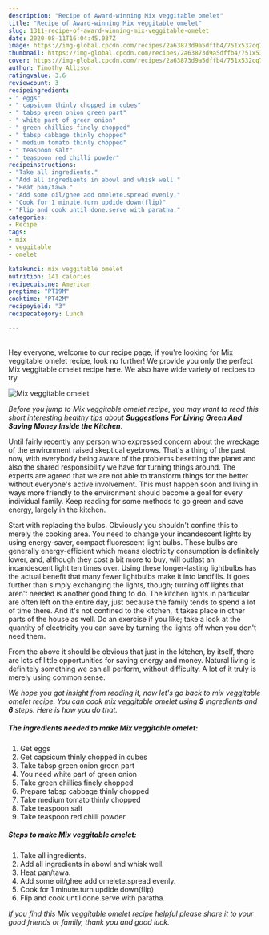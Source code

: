 ```yaml
---
description: "Recipe of Award-winning Mix veggitable omelet"
title: "Recipe of Award-winning Mix veggitable omelet"
slug: 1311-recipe-of-award-winning-mix-veggitable-omelet
date: 2020-08-11T16:04:45.037Z
image: https://img-global.cpcdn.com/recipes/2a63873d9a5dffb4/751x532cq70/mix-veggitable-omelet-recipe-main-photo.jpg
thumbnail: https://img-global.cpcdn.com/recipes/2a63873d9a5dffb4/751x532cq70/mix-veggitable-omelet-recipe-main-photo.jpg
cover: https://img-global.cpcdn.com/recipes/2a63873d9a5dffb4/751x532cq70/mix-veggitable-omelet-recipe-main-photo.jpg
author: Timothy Allison
ratingvalue: 3.6
reviewcount: 3
recipeingredient:
- " eggs"
- " capsicum thinly chopped in cubes"
- " tabsp green onion green part"
- " white part of green onion"
- " green chillies finely chopped"
- " tabsp cabbage thinly chopped"
- " medium tomato thinly chopped"
- " teaspoon salt"
- " teaspoon red chilli powder"
recipeinstructions:
- "Take all ingredients."
- "Add all ingredients in abowl and whisk well."
- "Heat pan/tawa."
- "Add some oil/ghee add omelete.spread evenly."
- "Cook for 1 minute.turn updide down(flip)"
- "Flip and cook until done.serve with paratha."
categories:
- Recipe
tags:
- mix
- veggitable
- omelet

katakunci: mix veggitable omelet 
nutrition: 141 calories
recipecuisine: American
preptime: "PT19M"
cooktime: "PT42M"
recipeyield: "3"
recipecategory: Lunch

---
```

<br>
Hey everyone, welcome to our recipe page, if you're looking for Mix veggitable omelet recipe, look no further! We provide you only the perfect Mix veggitable omelet recipe here. We also have wide variety of recipes to try.
<br>


![Mix veggitable omelet](https://img-global.cpcdn.com/recipes/2a63873d9a5dffb4/751x532cq70/mix-veggitable-omelet-recipe-main-photo.jpg)

<i>Before you jump to Mix veggitable omelet recipe, you may want to read this short interesting healthy tips about 
<strong>Suggestions For Living Green And Saving Money Inside the Kitchen</strong>.</i>
</br>

Until fairly recently any person who expressed concern about the wreckage of the environment raised skeptical eyebrows. That's a thing of the past now, with everybody being aware of the problems besetting the planet and also the shared responsibility we have for turning things around. The experts are agreed that we are not able to transform things for the better without everyone's active involvement. This must happen soon and living in ways more friendly to the environment should become a goal for every individual family. Keep reading for some methods to go green and save energy, largely in the kitchen.

Start with replacing the bulbs. Obviously you shouldn't confine this to merely the cooking area. You need to change your incandescent lights by using energy-saver, compact fluorescent light bulbs. These bulbs are generally energy-efficient which means electricity consumption is definitely lower, and, although they cost a bit more to buy, will outlast an incandescent light ten times over. Using these longer-lasting lightbulbs has the actual benefit that many fewer lightbulbs make it into landfills. It goes further than simply exchanging the lights, though; turning off lights that aren't needed is another good thing to do. The kitchen lights in particular are often left on the entire day, just because the family tends to spend a lot of time there. And it's not confined to the kitchen, it takes place in other parts of the house as well. Do an exercise if you like; take a look at the quantity of electricity you can save by turning the lights off when you don't need them.

From the above it should be obvious that just in the kitchen, by itself, there are lots of little opportunities for saving energy and money. Natural living is definitely something we can all perform, without difficulty. A lot of it truly is merely using common sense.


<i>We hope you got insight from reading it, now let's go back to mix veggitable omelet recipe. You can cook mix veggitable omelet using <strong>9</strong> ingredients and <strong>6</strong> steps. Here is how you do that.
</i>

##### The ingredients needed to make Mix veggitable omelet:

1. Get  eggs
1. Get  capsicum thinly chopped in cubes
1. Take  tabsp green onion green part
1. You need  white part of green onion
1. Take  green chillies finely chopped
1. Prepare  tabsp cabbage thinly chopped
1. Take  medium tomato thinly chopped
1. Take  teaspoon salt
1. Take  teaspoon red chilli powder


##### Steps to make Mix veggitable omelet:

1. Take all ingredients.
1. Add all ingredients in abowl and whisk well.
1. Heat pan/tawa.
1. Add some oil/ghee add omelete.spread evenly.
1. Cook for 1 minute.turn updide down(flip)
1. Flip and cook until done.serve with paratha.


<i>If you find this Mix veggitable omelet recipe helpful please share it to your good friends or family, thank you and good luck.</i>

